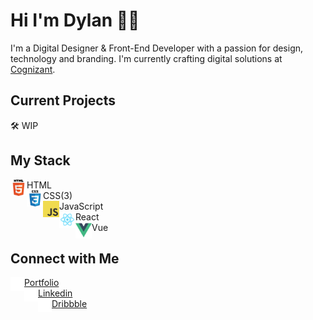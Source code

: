 # Hi I'm Dylan 👋🏻
I'm a Digital Designer &amp; Front-End Developer with a passion for design, technology and branding. I'm currently crafting digital solutions at [Cognizant](https://www.cognizant.com/).

## Current Projects <br/>
🛠  WIP



## My Stack
<img align="left" alt="HTML5" width="26px" src="https://raw.githubusercontent.com/github/explore/80688e429a7d4ef2fca1e82350fe8e3517d3494d/topics/html/html.png" /> HTML 
<br/>
<img align="left" alt="CSS3" width="26px" src="https://raw.githubusercontent.com/github/explore/80688e429a7d4ef2fca1e82350fe8e3517d3494d/topics/css/css.png" />CSS(3) 
<br/>
<img align="left" alt="JavaScript" width="26px" src="https://raw.githubusercontent.com/github/explore/80688e429a7d4ef2fca1e82350fe8e3517d3494d/topics/javascript/javascript.png" /> JavaScript 
<br/>
<img align="left" alt="ReactJS" width="26px" src="https://raw.githubusercontent.com/github/explore/80688e429a7d4ef2fca1e82350fe8e3517d3494d/topics/react/react.png" /> React 
<br/>
<img align="left" alt="VueJS" width="26px" src="https://raw.githubusercontent.com/github/explore/80688e429a7d4ef2fca1e82350fe8e3517d3494d/topics/vue/vue.png" /> Vue 
<br/>

## Connect with Me
[<img align="left" alt="dylanvanzanten.nl" width="22px" src="https://github.com/Aakarsh-B/trying-repos/blob/master/www.svg" />Portfolio](https://dylanvanzanten.nl/) <br/>
[<img align="left" alt="LinkedIn" width="22px" src="https://github.com/Aakarsh-B/trying-repos/blob/master/linkedin.svg" />Linkedin](https://www.linkedin.com/in/dylanvanzanten/) <br/>
[<img align="left" alt="Dribbble" width="22px" src="https://github.com/Aakarsh-B/trying-repos/blob/master/dribbble.svg" />Dribbble](https://dribbble.com/dylanvanzanten) <br/>
